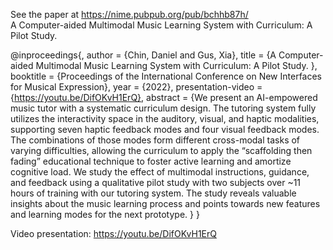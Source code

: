 See the paper at https://nime.pubpub.org/pub/bchhb87h/  
A Computer-aided Multimodal Music Learning System with Curriculum: A Pilot Study. 

@inproceedings{,
  author = {Chin, Daniel and Gus, Xia},
  title = {A Computer-aided Multimodal Music Learning System with Curriculum: A Pilot Study. },
  booktitle = {Proceedings of the International Conference on New Interfaces for Musical Expression},
  year = {2022},
  presentation-video = {https://youtu.be/DifOKvH1ErQ},
  abstract = {We present an AI-empowered music tutor with a systematic curriculum design. The tutoring system fully utilizes the interactivity space in the auditory, visual, and haptic modalities, supporting seven haptic feedback modes and four visual feedback modes. The combinations of those modes form different cross-modal tasks of varying difficulties, allowing the curriculum to apply the “scaffolding then fading” educational technique to foster active learning and amortize cognitive load. We study the effect of multimodal instructions, guidance, and feedback using a qualitative pilot study with two subjects over ~11 hours of training with our tutoring system. The study reveals valuable insights about the music learning process and points towards new features and learning modes for the next prototype. }
}

Video presentation: https://youtu.be/DifOKvH1ErQ
